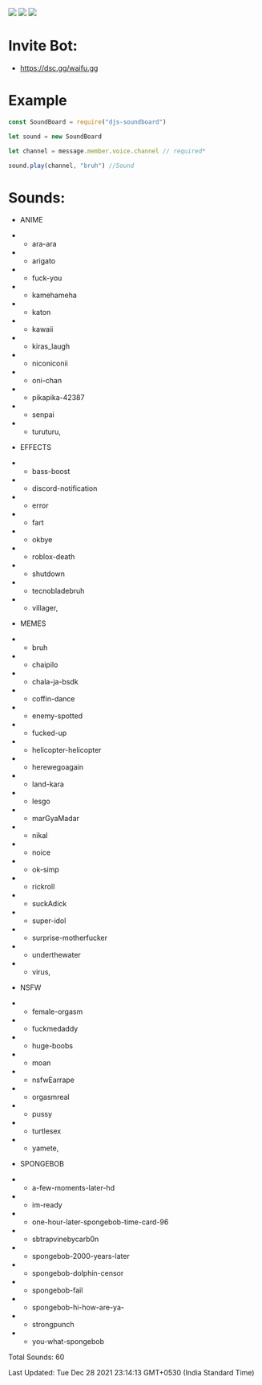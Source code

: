 <p ="center">
   <img src="https://img.shields.io/npm/dt/djs-soundboard?style=for-the-badge">
   <img src="https://img.shields.io/npm/v/djs-soundboard?style=for-the-badge">
   <a href = "https://discord.gg/7UQaVPBQka" > <img src="https://img.shields.io/badge/Server-Invite-brightgreen" href = "">
   </a>
</p>

# Invite Bot:

+ https://dsc.gg/waifu.gg

# Example

```js
const SoundBoard = require("djs-soundboard")

let sound = new SoundBoard

let channel = message.member.voice.channel // required*

sound.play(channel, "bruh") //Sound
```

# Sounds:


+ ANIME
+ - ara-ara
+ - arigato
+ - fuck-you
+ - kamehameha
+ - katon
+ - kawaii
+ - kiras_laugh
+ - niconiconii
+ - oni-chan
+ - pikapika-42387
+ - senpai
+ - turuturu,

+ EFFECTS
+ - bass-boost
+ - discord-notification
+ - error
+ - fart
+ - okbye
+ - roblox-death
+ - shutdown
+ - tecnobladebruh
+ - villager,

+ MEMES
+ - bruh
+ - chaipilo
+ - chala-ja-bsdk
+ - coffin-dance
+ - enemy-spotted
+ - fucked-up
+ - helicopter-helicopter
+ - herewegoagain
+ - land-kara
+ - lesgo
+ - marGyaMadar
+ - nikal
+ - noice
+ - ok-simp
+ - rickroll
+ - suckAdick
+ - super-idol
+ - surprise-motherfucker
+ - underthewater
+ - virus,

+ NSFW
+ - female-orgasm
+ - fuckmedaddy
+ - huge-boobs
+ - moan
+ - nsfwEarrape
+ - orgasmreal
+ - pussy
+ - turtlesex
+ - yamete,

+ SPONGEBOB
+ - a-few-moments-later-hd
+ - im-ready
+ - one-hour-later-spongebob-time-card-96
+ - sbtrapvinebycarb0n
+ - spongebob-2000-years-later
+ - spongebob-dolphin-censor
+ - spongebob-fail
+ - spongebob-hi-how-are-ya-
+ - strongpunch
+ - you-what-spongebob

Total Sounds:
60

Last Updated: Tue Dec 28 2021 23:14:13 GMT+0530 (India Standard Time)